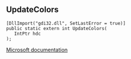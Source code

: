 ## UpdateColors

```
[DllImport("gdi32.dll", SetLastError = true)]
public static extern int UpdateColors(
   IntPtr hdc
);
```

[Microsoft documentation](https://docs.microsoft.com/en-us/windows/win32/api/wingdi/nf-wingdi-updatecolors)
